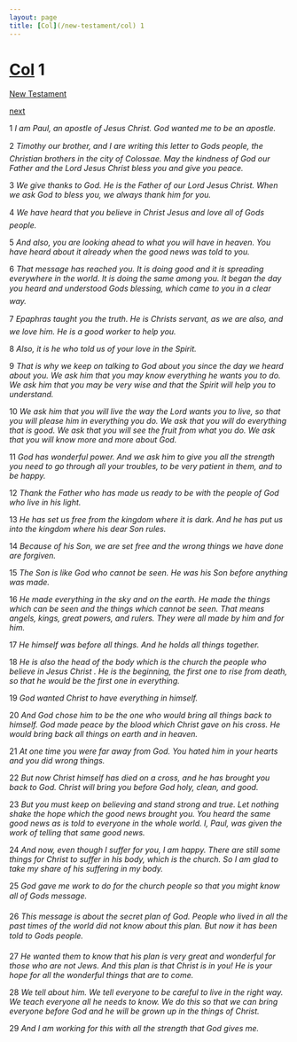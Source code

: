 ```yaml
---
layout: page
title: [Col](/new-testament/col) 1
---
```


# [Col](/new-testament/col) 1

[New Testament](/new-testament)


[next](/new-testament/col/col-2.html)

1 _I am Paul, an apostle of Jesus Christ. God wanted me to be an apostle._

2 _Timothy our brother, and I are writing this letter to Gods people, the Christian brothers in the city of Colossae. May the kindness of God our Father and the Lord Jesus Christ bless you and give you peace._

3 _We give thanks to God. He is the Father of our Lord Jesus Christ. When we ask God to bless you, we always thank him for you._

4 _We have heard that you believe in Christ Jesus and love all of Gods people._

5 _And also, you are looking ahead to what you will have in heaven. You have heard about it already when the good news was told to you._

6 _That message has reached you. It is doing good and it is spreading everywhere in the world. It is doing the same among you. It began the day you heard and understood Gods blessing, which came to you in a clear way._

7 _Epaphras taught you the truth. He is Christs servant, as we are also, and we love him. He is a good worker to help you._

8 _Also, it is he who told us of your love in the Spirit._

9 _That is why we keep on talking to God about you since the day we heard about you. We ask him that you may know everything he wants you to do. We ask him that you may be very wise and that the Spirit will help you to understand._

10 _We ask him that you will live the way the Lord wants you to live, so that you will please him in everything you do. We ask that you will do everything that is good. We ask that you will see the fruit from what you do. We ask that you will know more and more about God._

11 _God has wonderful power. And we ask him to give you all the strength you need to go through all your troubles, to be very patient in them, and to be happy._

12 _Thank the Father who has made us ready to be with the people of God who live in his light._

13 _He has set us free from the kingdom where it is dark. And he has put us into the kingdom where his dear Son rules._

14 _Because of his Son, we are set free and the wrong things we have done are forgiven._

15 _The Son is like God who cannot be seen. He was his Son before anything was made._

16 _He made everything in the sky and on the earth. He made the things which can be seen and the things which cannot be seen. That means angels, kings, great powers, and rulers.  They were all made by him and for him._

17 _He himself was before all things. And he holds all things together._

18 _He is also the head of the body which is the church the people who believe in Jesus Christ . He is the beginning, the first one to rise from death, so that he would be the first one in everything._

19 _God wanted Christ to have everything in himself._

20 _And God chose him to be the one who would bring all things back to himself. God made peace by the blood which Christ gave on his cross. He would bring back all things on earth and in heaven._

21 _At one time you were far away from God. You hated him in your hearts and you did wrong things._

22 _But now Christ himself has died on a cross, and he has brought you back to God. Christ will bring you before God holy, clean, and good._

23 _But you must keep on believing and stand strong and true. Let nothing shake the hope which the good news brought you. You heard the same good news as is told to everyone in the whole world. I, Paul, was given the work of telling that same good news._

24 _And now, even though I suffer for you, I am happy. There are still some things for Christ to suffer in his body, which is the church. So I am glad to take my share of his suffering in my body._

25 _God gave me work to do for the church people so that you might know all of Gods message._

26 _This message is about the secret plan of God. People who lived in all the past times of the world did not know about this plan. But now it has been told to Gods people._

27 _He wanted them to know that his plan is very great and wonderful for those who are not Jews. And this plan is that Christ is in you! He is your hope for all the wonderful things that are to come._

28 _We tell about him. We tell everyone to be careful to live in the right way. We teach everyone all he needs to know. We do this so that we can bring everyone before God and he will be grown up in the things of Christ._

29 _And I am working for this with all the strength that God gives me._

